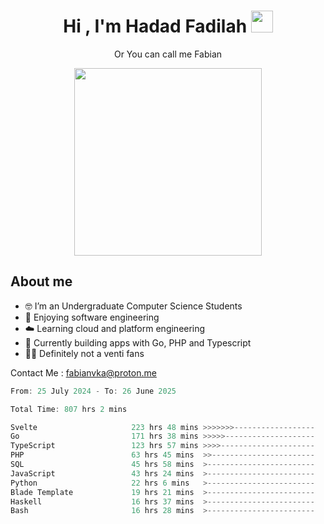 <h1 align="center">Hi , I'm Hadad Fadilah  <img src="https://media.giphy.com/media/hvRJCLFzcasrR4ia7z/giphy.gif" width="35" ></h1>
<p align="center"><span>Or You can call me <span style="font: bold">Fabian</span></p>
<p align="center">
<img src="https://media.tenor.com/78dNivDemDAAAAAi/speech-bubble-venti.gif" width="300"/>    
</p>

##  About me
- 🤓 I’m an Undergraduate Computer Science Students
- 🍰 Enjoying software engineering
- ☁️ Learning cloud and platform engineering
- 🧰 Currently building apps with Go, PHP and Typescript 
- 🏃‍♂️ Definitely not a venti fans

Contact Me : fabianvka@proton.me

<!--START_SECTION:waka-->

```go
From: 25 July 2024 - To: 26 June 2025

Total Time: 807 hrs 2 mins

Svelte                     223 hrs 48 mins >>>>>>>------------------   27.50 %
Go                         171 hrs 38 mins >>>>>--------------------   21.09 %
TypeScript                 123 hrs 57 mins >>>>---------------------   15.23 %
PHP                        63 hrs 45 mins  >>-----------------------   07.83 %
SQL                        45 hrs 58 mins  >------------------------   05.65 %
JavaScript                 43 hrs 24 mins  >------------------------   05.33 %
Python                     22 hrs 6 mins   >------------------------   02.72 %
Blade Template             19 hrs 21 mins  >------------------------   02.38 %
Haskell                    16 hrs 37 mins  >------------------------   02.04 %
Bash                       16 hrs 28 mins  >------------------------   02.02 %
```

<!--END_SECTION:waka-->




<!--
**Fadil-Tao/Fadil-Tao** is a ✨ _special_ ✨ repository because its `README.md` (this file) appears on your GitHub profile.


